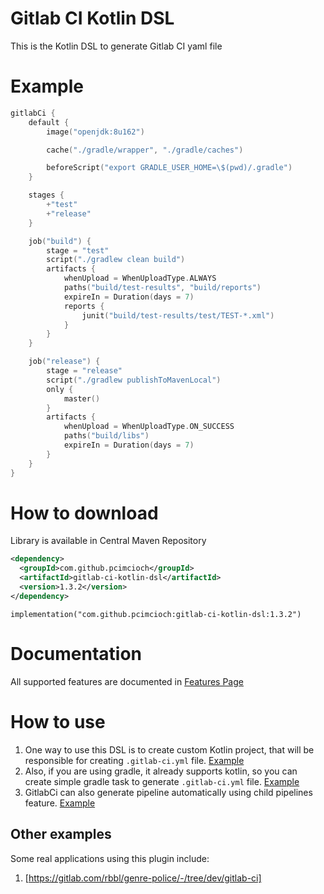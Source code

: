 # Gitlab CI Kotlin DSL

This is the Kotlin DSL to generate Gitlab CI yaml file

# Example

```kotlin
gitlabCi {
    default {
        image("openjdk:8u162")

        cache("./gradle/wrapper", "./gradle/caches")

        beforeScript("export GRADLE_USER_HOME=\$(pwd)/.gradle")
    }

    stages {
        +"test"
        +"release"
    }

    job("build") {
        stage = "test"
        script("./gradlew clean build")
        artifacts {
            whenUpload = WhenUploadType.ALWAYS
            paths("build/test-results", "build/reports")
            expireIn = Duration(days = 7)
            reports {
                junit("build/test-results/test/TEST-*.xml")
            }
        }
    }

    job("release") {
        stage = "release"
        script("./gradlew publishToMavenLocal")
        only {
            master()
        }
        artifacts {
            whenUpload = WhenUploadType.ON_SUCCESS
            paths("build/libs")
            expireIn = Duration(days = 7)
        }
    }
}
```

# How to download

Library is available in Central Maven Repository
```xml
<dependency>
  <groupId>com.github.pcimcioch</groupId>
  <artifactId>gitlab-ci-kotlin-dsl</artifactId>
  <version>1.3.2</version>
</dependency>
```

```
implementation("com.github.pcimcioch:gitlab-ci-kotlin-dsl:1.3.2")
```

# Documentation

All supported features are documented in [Features Page](/FEATURES.MD)

# How to use

1. One way to use this DSL is to create custom Kotlin project, that will be responsible for creating `.gitlab-ci.yml` file. [Example](examples/gradle-kotlin)
1. Also, if you are using gradle, it already supports kotlin, so you can create simple gradle task to generate `.gitlab-ci.yml` file. [Example](examples/pure-gradle)
1. GitlabCi can also generate pipeline automatically using child pipelines feature. [Example](examples/child-pipeline)

## Other examples

Some real applications using this plugin include:
1. <genre-police>[https://gitlab.com/rbbl/genre-police/-/tree/dev/gitlab-ci]
